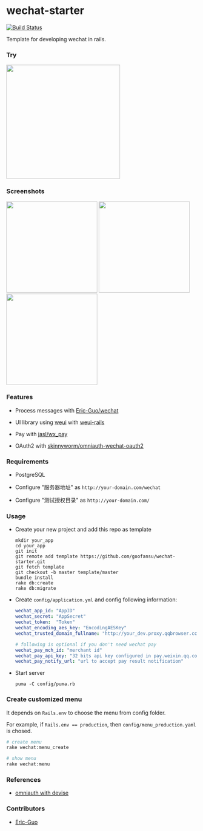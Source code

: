 # wechat-starter

[![Build Status][travis-badge]][travis]

Template for developing wechat in rails.

### Try

<img src="http://i.imgur.com/IhT9poO.png" width="300">

### Screenshots

<img src="http://i.imgur.com/WimbzPX.png" width="240">
<img src="http://i.imgur.com/urwmWZv.png" width="240">
<img src="http://i.imgur.com/UPw6FRc.png" width="240">

### Features

* Process messages with [Eric-Guo/wechat](https://github.com/Eric-Guo/wechat)

* UI library using [weui](https://github.com/weui/weui) with [weui-rails](https://github.com/Eric-Guo/weui-rails)

* Pay with [jasl/wx_pay](https://github.com/jasl/wx_pay)

* OAuth2 with [skinnyworm/omniauth-wechat-oauth2](https://github.com/skinnyworm/omniauth-wechat-oauth2)

### Requirements

* PostgreSQL

* Configure "服务器地址" as `http://your-domain.com/wechat`

* Configure "测试授权目录" as `http://your-domain.com/`

### Usage

* Create your new project and add this repo as template

    ```
    mkdir your_app
    cd your_app
    git init
    git remote add template https://github.com/goofansu/wechat-starter.git
    git fetch template
    git checkout -b master template/master
    bundle install
    rake db:create
    rake db:migrate
    ```

* Create `config/application.yml` and config following information:

    ``` yaml
    wechat_app_id: "AppID"
    wechat_secret: "AppSecret"
    wechat_token:  "Token"
    wechat_encoding_aes_key: "EncodingAESKey"
    wechat_trusted_domain_fullname: "http://your_dev.proxy.qqbrowser.cc"

    # following is optional if you don't need wechat pay
    wechat_pay_mch_id: "merchant id"
    wechat_pay_api_key: "32 bits api key configured in pay.weixin.qq.com"
    wechat_pay_notify_url: "url to accept pay result notification"
    ```

* Start server

    `puma -C config/puma.rb`

### Create customized menu

It depends on `Rails.env` to choose the menu from config folder.

For example, if `Rails.env == production`, then `config/menu_production.yaml` is chosed.

``` bash
# create menu
rake wechat:menu_create

# show menu
rake wechat:menu
```

### References

* [omniauth with devise](https://github.com/plataformatec/devise/wiki/OmniAuth:-Overview)

### Contributors

* [Eric-Guo](https://github.com/Eric-Guo)


[travis-badge]: https://travis-ci.org/goofansu/wechat-starter.svg
[travis]: https://travis-ci.org/goofansu/wechat-starter
